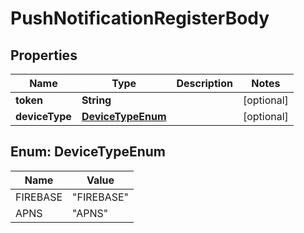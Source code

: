 

# PushNotificationRegisterBody


## Properties

| Name | Type | Description | Notes |
|------------ | ------------- | ------------- | -------------|
|**token** | **String** |  |  [optional] |
|**deviceType** | [**DeviceTypeEnum**](#DeviceTypeEnum) |  |  [optional] |



## Enum: DeviceTypeEnum

| Name | Value |
|---- | -----|
| FIREBASE | &quot;FIREBASE&quot; |
| APNS | &quot;APNS&quot; |



